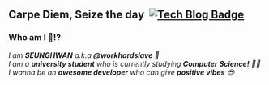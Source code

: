 <!--
**workhardslave/workhardslave** is a ✨ _special_ ✨ repository because its `README.md` (this file) appears on your GitHub profile.

Here are some ideas to get you started:

- 🔭 I’m currently working on ...
- 🌱 I’m currently learning ...
- 👯 I’m looking to collaborate on ...
- 🤔 I’m looking for help with ...
- 💬 Ask me about ...
- 📫 How to reach me: ...
- 😄 Pronouns: ...
- ⚡ Fun fact: ...
-->

## Carpe Diem, Seize the day&nbsp; [![Tech Blog Badge](http://img.shields.io/badge/-Tech%20blog-black?style=flat-square&logo=github&link=https://transferhwang.tistory.com/)](https://transferhwang.tistory.com/) 


### Who am I 🤔⁉&nbsp;

<p>
  <em>
    I am <b>SEUNGHWAN</b> a.k.a <b>@workhardslave</b> 🙏 <br> 
    I am a <b>university student</b> who is currently studying <b>Computer Science!</b> 👨‍💻 <br>
    I wanna be an <b>awesome developer</b> who can give <b>positive vibes</b> 😎 <br>
  </em>  
</p>
